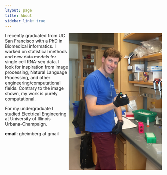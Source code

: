 ```yaml
---
layout: page
title: About
sidebar_link: true
---
```



<img src="assets/images/personal_pic_crop.JPG" width="300" align="right">


I recently graduated from UC San Francisco with a PhD in Biomedical informatics. I worked on statistical methods and new data models for single cell RNA-seq data. I look for inspiration from image processing, Natural Language Processing, and other engineering/computational fields. Contrary to the image shown, my work is purely computational.

For my undergraduate I studied Electrical Engineering at University of Illinois Urbana-Champaign.

**email**: gheimberg at gmail
